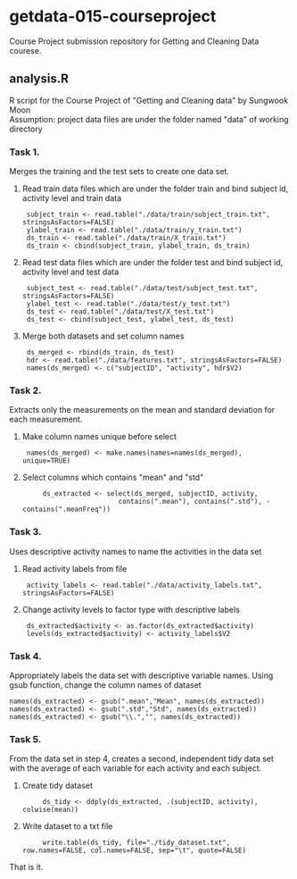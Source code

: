 # getdata-015-courseproject
Course Project submission repository for Getting and Cleaning Data courese.

## analysis.R
R script for the Course Project of "Getting and Cleaning data" 
by Sungwook Moon  
Assumption: project data files are under the folder named "data" of working directory

### Task 1.
Merges the training and the test sets to create one data set.

1. Read train data files which are under the folder train and bind subject id, activity level and train data

        subject_train <- read.table("./data/train/subject_train.txt", stringsAsFactors=FALSE)
        ylabel_train <- read.table("./data/train/y_train.txt") 
        ds_train <- read.table("./data/train/X_train.txt")
        ds_train <- cbind(subject_train, ylabel_train, ds_train)

2. Read test data files which are under the folder test and bind subject id, activity level and test data

        subject_test <- read.table("./data/test/subject_test.txt", stringsAsFactors=FALSE)
        ylabel_test <- read.table("./data/test/y_test.txt") 
        ds_test <- read.table("./data/test/X_test.txt")
        ds_test <- cbind(subject_test, ylabel_test, ds_test)

3. Merge both datasets and set column names

        ds_merged <- rbind(ds_train, ds_test)
        hdr <- read.table("./data/features.txt", stringsAsFactors=FALSE)
        names(ds_merged) <- c("subjectID", "activity", hdr$V2)

### Task 2.
Extracts only the measurements on the mean and standard deviation for each measurement. 

1. Make column names unique before select

        names(ds_merged) <- make.names(names=names(ds_merged), unique=TRUE)

2. Select columns which contains "mean" and "std"

            ds_extracted <- select(ds_merged, subjectID, activity, 
                               contains(".mean"), contains(".std"), -contains(".meanFreq"))

### Task 3.
Uses descriptive activity names to name the activities in the data set

1. Read activity labels from file
        
        activity_labels <- read.table("./data/activity_labels.txt", stringsAsFactors=FALSE)

2. Change activity levels to factor type with descriptive labels
        
        ds_extracted$activity <- as.factor(ds_extracted$activity)
        levels(ds_extracted$activity) <- activity_labels$V2

### Task 4.
Appropriately labels the data set with descriptive variable names. 
Using gsub function, change the column names of dataset

    names(ds_extracted) <- gsub(".mean","Mean", names(ds_extracted))
    names(ds_extracted) <- gsub(".std","Std", names(ds_extracted))
    names(ds_extracted) <- gsub("\\.","", names(ds_extracted))

### Task 5.
From the data set in step 4, creates a second, independent tidy data set with the average of each variable for each activity and each subject.

1. Create tidy dataset

            ds_tidy <- ddply(ds_extracted, .(subjectID, activity), colwise(mean))

2. Write dataset to a txt file

            write.table(ds_tidy, file="./tidy_dataset.txt", row.names=FALSE, col.names=FALSE, sep="\t", quote=FALSE)

That is it. 
